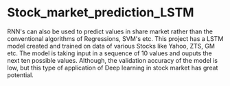 # Stock_market_prediction_LSTM
RNN's can also be used to predict values in share market rather than the conventional algorithms of Regressions, SVM's etc.
This project has a LSTM model created and trained on data of various Stocks like Yahoo, ZTS, GM etc.
The model is taking input in a sequence of 10  values and ouputs the next ten possible values.
Although, the validation accuracy of the model is low, but this type of application of Deep learning in stock market has great potential.

